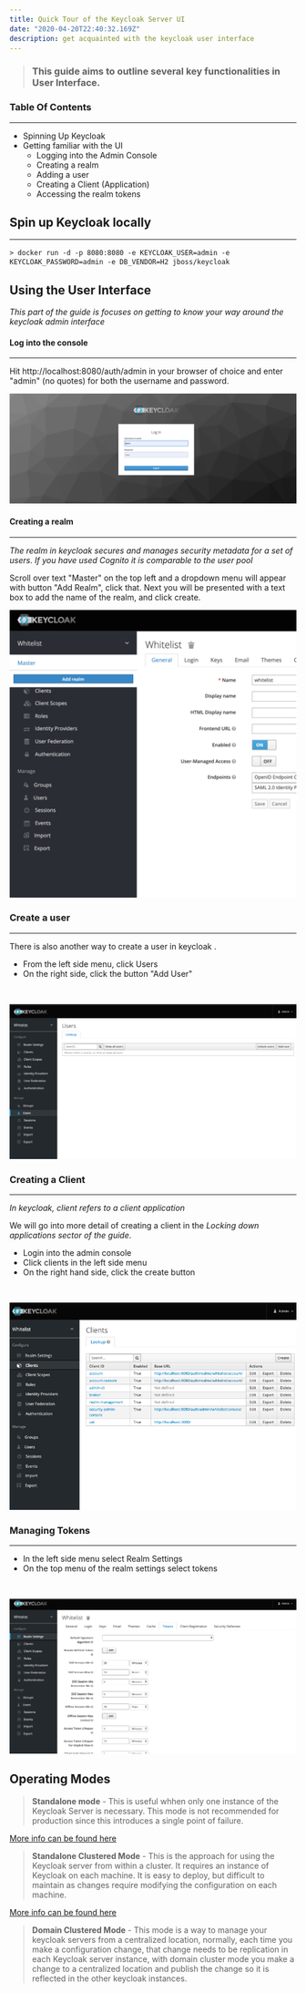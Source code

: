 ```yaml
---
title: Quick Tour of the Keycloak Server UI 
date: "2020-04-20T22:40:32.169Z"
description: get acquainted with the keycloak user interface
---
```


> ### This guide aims to outline several key functionalities in User Interface.

### Table Of Contents
____
+ Spinning Up Keycloak
+ Getting familiar with the UI
  * Logging into the Admin Console
  * Creating a realm
  * Adding a user
  * Creating a Client (Application)
  * Accessing the realm tokens


## Spin up Keycloak locally
___________________________

```
> docker run -d -p 8080:8080 -e KEYCLOAK_USER=admin -e KEYCLOAK_PASSWORD=admin -e DB_VENDOR=H2 jboss/keycloak
```



## Using the User Interface

_This part of the guide is focuses on getting to know your way around the keycloak admin interface_

#### Log into the console
____
Hit http://localhost:8080/auth/admin in your browser of choice and enter "admin" (no quotes) for both the username and password.
<br />

![Login](login.png "Login")


#### Creating a realm
______
_The realm in keycloak secures and manages security metadata for a set of users. If you have used Cognito it is comparable to the user pool_


Scroll over text "Master" on the top left and a dropdown menu will appear with button "Add Realm", click that. Next you will be presented with a text box to add the name of the realm, and click create. 
<br />

![Add realm](realm.png "Add realm")

### Create a user
___
There is also another way to create a user in keycloak . 
- From the left side menu, click Users
- On the right side, click the button "Add User"
<br />


![Add user](user.png "Add user")


### Creating a Client
_____
_In keycloak, client refers to a client application_

We will go into more detail of creating a client in the _Locking down applications sector of the guide_.

- Login into the admin console
- Click clients in the left side menu 
- On the right hand side, click the create button
<br />


![Client Application](client.png "Create a client")


### Managing Tokens
___
- In the left side menu select Realm Settings 
- On the top menu of the realm settings select tokens 
<br />

![Mange Tokens](token.png "Manage tokens")

## Operating Modes

> **Standalone mode** - This is useful whhen only one instance of the Keycloak Server is necessary. This mode is not recommended for production since this  introduces a single point of failure.

[More info can be found here ](https://www.keycloak.org/docs/latest/server_installation/)


> **Standalone Clustered Mode** - This is the approach for using the Keycloak server from within a cluster. It requires an instance of Keycloak on each machine. It is easy to deploy, but difficult to maintain as changes require modifying the configuration on each machine.

[More info can be found here ](https://www.keycloak.org/docs/latest/server_installation/)


> **Domain Clustered Mode** - This mode is a way to manage your keycloak servers from a centralized location, normally, each time you make a configuration change, that change needs to be replication in each Keycloak server instance, with domain cluster mode you make a change to a centralized location and publish the change so it is reflected in the other keycloak instances.

